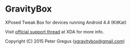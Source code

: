 GravityBox
==========

XPosed Tweak Box for devices running Android 4.4 (KitKat)

Visit [official support thread](https://forum.xda-developers.com/xposed/modules/app-gravitybox-v3-1-5-tweak-box-android-t2554049) at XDA for more info.

Copyright (C) 2015 Peter Gregus (xgravitybox@gmail.com)
